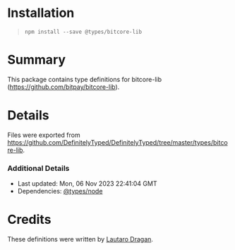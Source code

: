 # Installation
> `npm install --save @types/bitcore-lib`

# Summary
This package contains type definitions for bitcore-lib (https://github.com/bitpay/bitcore-lib).

# Details
Files were exported from https://github.com/DefinitelyTyped/DefinitelyTyped/tree/master/types/bitcore-lib.

### Additional Details
 * Last updated: Mon, 06 Nov 2023 22:41:04 GMT
 * Dependencies: [@types/node](https://npmjs.com/package/@types/node)

# Credits
These definitions were written by [Lautaro Dragan](https://github.com/lautarodragan).

